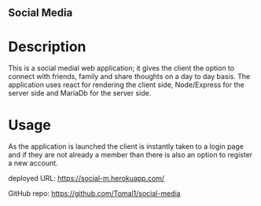 ## Social Media

# Description

This is a social medial web application; it gives the client the option to connect with friends, family and share thoughts on a day to day basis.
The application uses react for rendering the client side, Node/Express for the server side and MariaDb for the server side.

# Usage

As the application is launched the client is instantly taken to a login page and if they are not already a member than there is also an option to register a new account.

deployed URL: https://social-m.herokuapp.com/

GitHub repo: https://github.com/Tomal1/social-media